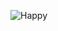 
![Happy](https://www.tanikal.com/wp-content/uploads/2018/07/ball_smile_happy_123773_6016x4000-1024x681.jpg) 



